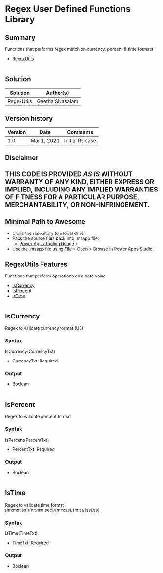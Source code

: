 
# Regex User Defined Functions Library

## Summary
Functions that performs regex match on currency, percent & time formats
* [RegexUtils](https://github.com/GSiVed/customfunctions-samples/tree/main/samples/regex-functions#Regex-Utils)
</br></br>


## Solution

Solution|Author(s)
--------|---------
RegexUtils  | Geetha Sivasaiam

## Version history

Version|Date|Comments
-------|----|--------
1.0|Mar 1, 2021|Initial Release


## Disclaimer
**THIS CODE IS PROVIDED *AS IS* WITHOUT WARRANTY OF ANY KIND, EITHER EXPRESS OR IMPLIED, INCLUDING ANY IMPLIED WARRANTIES OF FITNESS FOR A PARTICULAR PURPOSE, MERCHANTABILITY, OR NON-INFRINGEMENT.**
--
## Minimal Path to Awesome

* Clone the repository to a local drive
* Pack the source files back into .msapp file:
  * [Power Apps Tooling Usage](https://github.com/microsoft/PowerApps-Language-Tooling)
)
* Use the .msapp file using File > Open > Browse in Power Apps Studio.

## RegexUtils Features
Functions that perform operations on a date value
* [IsCurrency](https://github.com/GSiVed/customfunctions-samples/tree/main/samples/regex-functions#IsCurrency)
* [IsPercent](https://github.com/GSiVed/customfunctions-samples/tree/main/samples/regex-functions#IsPercent)
* [IsTime](https://github.com/GSiVed/customfunctions-samples/tree/main/samples/regex-functions#IsTime)
</br></br>

## IsCurrency
Regex to validate currency format (US)
### Syntax
IsCurrency(CurrencyTxt)
* CurrencyTxt: Required
### Output
* Boolean
</br></br>


## IsPercent
Regex to validate percent format
### Syntax
IsPercent(PercentTxt)
* PercentTxt: Required
### Output
* Boolean
</br></br>


## IsTime
Regex to validate time format [hh:mm:ss]/[hr:min:sec]/[mm:ss]/[m:s]/[ss]/[s]
### Syntax
IsTime(TimeTxt)
* TimeTxt: Required
### Output
* Boolean
</br></br>
